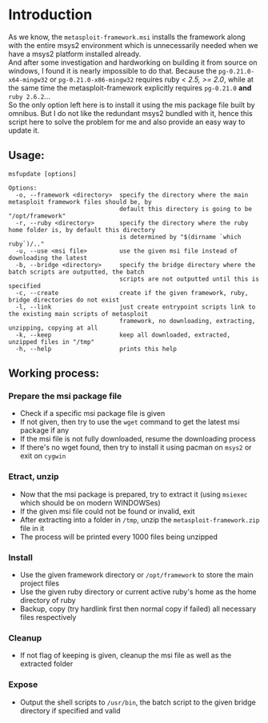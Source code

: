 # Introduction
As we know, the `metasploit-framework.msi` installs the framework along with the entire msys2 environment which is 
unnecessarily needed when we have a msys2 platform installed already.  
And after some investigation and hardworking on building it from source on windows, I found it is nearly impossible
to do that. Because the `pg-0.21.0-x64-mingw32` or `pg-0.21.0-x86-mingw32` requires ruby *< 2.5, >= 2.0*, while at 
the same time the metasploit-framework explicitly requires `pg-0.21.0` **and** `ruby 2.6.2`...  
So the only option left here is to install it using the mis package file built by omnibus. But I do not like the 
redundant msys2 bundled with it, hence this script here to solve the problem for me and also provide an easy way to update it.  

## Usage:
```
msfupdate [options]
```
```
Options:
  -o, --framework <directory>  specify the directory where the main metasploit framework files should be, by
                               default this directory is going to be "/opt/framework" 
  -r, --ruby <directory>       specify the directory where the ruby home folder is, by default this directory
                               is determined by "$(dirname `which ruby`)/.."
  -u, --use <msi file>         use the given msi file instead of downloading the latest
  -b, --bridge <directory>     specify the bridge directory where the batch scripts are outputted, the batch
                               scripts are not outputted until this is specified
  -c, --create                 create if the given framework, ruby, bridge directories do not exist
  -l, --link                   just create entrypoint scripts link to the existing main scripts of metasploit
                               framework, no downloading, extracting, unzipping, copying at all
  -k, --keep                   keep all downloaded, extracted, unzipped files in "/tmp"
  -h, --help                   prints this help
```


## Working process:

### Prepare the msi package file
* Check if a specific msi package file is given
* If not given, then try to use the `wget` command to get the latest msi package if any
* If the msi file is not fully downloaded, resume the downloading process
* If there's no wget found, then try to install it using pacman on `msys2` or exit on `cygwin`

### Etract, unzip
* Now that the msi package is prepared, try to extract it (using `msiexec` which should be on modern WINDOWSes)
* If the given msi file could not be found or invalid, exit
* After extracting into a folder in `/tmp`, unzip the `metasploit-framework.zip` file in it
* The process will be printed every 1000 files being unzipped

### Install
* Use the given framework directory or `/opt/framework` to store the main project files
* Use the given ruby directory or current active ruby's home as the home directory of ruby
* Backup, copy (try hardlink first then normal copy if failed) all necessary files respectively

### Cleanup
* If not flag of keeping is given, cleanup the msi file as well as the extracted folder

### Expose
* Output the shell scripts to `/usr/bin`, the batch script to the given bridge directory if specified and valid
